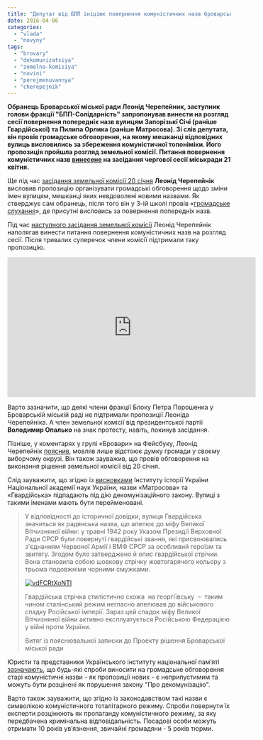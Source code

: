 ```yaml
---
title: "Депутат від БПП ініціює повернення комуністичних назв броварським вулицям"
date: 2016-04-06
categories: 
  - "vlada"
  - "novyny"
tags: 
  - "brovary"
  - "dekomunizatsiya"
  - "zemelna-komisiya"
  - "novini"
  - "perejmenuvannya"
  - "cherepejnik"
---
```


**Обранець Броварської міської ради Леонід Черепейник, заступник голови фракції "БПП-Солідарність" запропонував винести на розгляд сесії повернення попередніх назв вулицям Запорізькї Січі (раніше Гвардійської) та Пилипа Орлика (раніше Матросова). Зі слів депутата, він провів громадське обговорення, на якому мешканці відповідних вулиць висловились за збереження комуністичної топоніміки. Його пропозиція пройшла розгляд земельної комісії. Питання повернення комуністичних назв [винесене](http://docs.brovary.org/p35401/24.03.2016) на засідання чергової сесії міськради 21 квітня.**

Ще під час [засідання земельної комісії 20 січня](https://youtu.be/KOb5Pp_E4uM) **Леонід Черепейнік** висловив пропозицію організувати громадські обговорення щодо зміни імен вулицям, мешканці яких невдоволені новими назвами. Як стверджує сам обранець, після того він у 3-ій школі провів «[громадське слухання](https://www.facebook.com/permalink.php?story_fbid=1639038766361526&id=1622812914650778)», де присутні висловись за повернення попередніх назв.

Під час [наступного засідання земельної комісії](https://www.youtube.com/watch?v=ZYbahYrv98I) Леонід Черепейнік наполягав винести питання повернення комуністичних назв на розгляд сесії. Після тривалих суперечок члени комісії підтримали таку пропозицію.

<iframe src="https://www.youtube.com/embed/ZYbahYrv98I" width="560" height="315" frameborder="0" allowfullscreen="allowfullscreen"></iframe>

Варто зазначити, що деякі члени фракції Блоку Петра Порошенка у Броварській міській раді не підтримали пропозиції Леоніда Черепейніка. А член земельної комісії від президентської партії **Володимир Опалько** на знак протесту, навіть, покинув засідання.

Пізніше, у коментарях у групі «Бровари» на Фейсбуку, Леонід Черепейнік [пояснив](https://www.facebook.com/groups/brovary/permalink/1207780839251880/), мовляв лише відстоює думку громади у своєму виборчому окрузі. Він також зауважив, що провів обговорення на виконання рішення земельної комісії від 20 січня.

Слід зауважити, що згідно із [висновками](https://mpz.brovary.org/instytut-istoriyi-ukrayiny-proponuye-dekomunizuvaty-u-brovarah-shhonajmenshe-60-vulyts/) Інституту історії України Національної академії наук України, назви «Матросова» та «Гвардійська» підпадають під дію декомунізаційного закону. Вулиці з такими іменами мають бути перейменовані.

> У відповідності до історичної довідки, вулиця Гвардійська значиться як радянська назва, що апелює до міфу Великої Вітчизняної війни: у травні 1942 року Указом Президії Верховної Ради СРСР були повернуті гвардійські звання, які присвоювались з'єднанням Червоної Армії і ВМФ СРСР за особливий героїзм та звитягу. Згодом було затверджено й опис гвардійської стрічки. Вона становила собою шовкову стрічку жовтогарячого кольору з трьома подовжніми чорними смужками.
> 
> [![vdFCRtXoNTI](https://mpz.brovary.org/wp-content/uploads/2016/04/vdFCRtXoNTI.jpg)](https://mpz.brovary.org/wp-content/uploads/2016/04/vdFCRtXoNTI.jpg)
> 
> Гвардійська стрічка стилістично схожа  на георгіївську  –  таким чином сталінський режим негласно апелював до військового спадку Російської імперії. Зараз цей спадок міфу Великої Вітчизняної війни активно експлуатується Російською Федерацією у війні проти України.
> 
> Витяг із пояснювальної записки до Проекту рішення Броварської міської ради

Юристи та представники Українського інституту національної пам’яті [зазначають](https://youtu.be/_7Avb24HsvE?t=1m35s), що будь-які спроби виносити на громадське обговорення старі комуністичні назви - як пропозиції нових - є неприпустимим та можуть бути розцінені як порушення закону "Про декомунізацію".

Варто також зауважити, що згідно із законодавством такі назви є символікою комуністичного тоталітарного режиму. Спроби повернути їх експерти розцінюють як пропаганду комуністичного режиму, за яку передбачена кримінальна відповідальність. Посадові особи можуть отримати 10 років ув’язнення, звичайні громадяни - 5 років тюрми.
